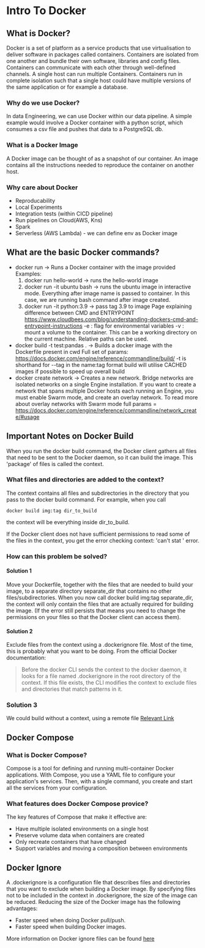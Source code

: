 # Intro To Docker

## What is Docker?
Docker is a set of platform as a service products that use virtualisation to deliver software in packages called containers.
Containers are isolated from one another and bundle their own software, libraries and config files. 
Containers can communicate with each other through well-defined channels.
A single host can run multiple Containers.
Containers run in complete isolation such that a single host could have multiple versions of the same application or for example a database.

### Why do we use Docker?
In data Engineering, we can use Docker within our data pipeline. A simple example would involve a Docker container with a python script, which consumes a csv file and pushes that data to a PostgreSQL db. 

### What is a Docker Image
A Docker image can be thought of as a snapshot of our container. An image contains all the instructions needed to reproduce the container on another host. 

### Why care about Docker
* Reproducability
* Local Experiments
* Integration tests (within CICD pipeline)
* Run pipelines on Cloud(AWS, Kns)
* Spark
* Serverless (AWS Lambda) - we can define env as Docker image

## What are the basic Docker commands?
* docker run -> Runs a Docker container with the image provided
    Examples:
    1. docker run hello-world -> runs the hello-world image
    2. docker run -it ubuntu bash -> runs the ubuntu image in interactive mode. Everything after image name is passed to container. In this case, we are running bash command after image created.
    3. docker run -it python:3.9 -> pass tag 3.9 to image
    Page explaining difference between CMD and ENTRYPOINT https://www.cloudbees.com/blog/understanding-dockers-cmd-and-entrypoint-instructions
    -e : flag for environmental variables
    -v : mount a volume to the container. This can be a working directory on the current machine. Relative paths can be used. 
* docker build -t test:pandas . -> Builds a docker image with the Dockerfile present in cwd
    Full set of params: https://docs.docker.com/engine/reference/commandline/build/
    -t is shorthand for --tag  in the name:tag format
    build will utilise CACHED images if possible to speed up overall build
* docker create network -> Creates a new network. Bridge networks are isolated networks on a single Engine installation. If you want to create a network that spans multiple Docker hosts each running an Engine, you must enable Swarm mode, and create an overlay network. To read more about overlay networks with Swarm mode 
    full params = https://docs.docker.com/engine/reference/commandline/network_create/#usage


## Important Notes on Docker Build
When you run the docker build command, the Docker client gathers all files that need to be sent to the Docker daemon, so it can build the image. This 'package' of files is called the context.

### What files and directories are added to the context?
The context contains all files and subdirectories in the directory that you pass to the docker build command. For example, when you call
```
docker build img:tag dir_to_build
```
the context will be everything inside dir_to_build.

If the Docker client does not have sufficient permissions to read some of the files in the context, you get the error checking context: 'can't stat ' <FILENAME> error.

### How can this problem be solved?

#### Solution 1
Move your Dockerfile, together with the files that are needed to build your image, to a separate directory separate_dir that contains no other files/subdirectories. When you now call docker build img:tag separate_dir, the context will only contain the files that are actually required for building the image. (If the error still persists that means you need to change the permissions on your files so that the Docker client can access them).

#### Solution 2
Exclude files from the context using a .dockerignore file. Most of the time, this is probably what you want to be doing.
From the official Docker documentation:
> Before the docker CLI sends the context to the docker daemon, it looks for a file named .dockerignore in the root directory of the context. If this file exists, the CLI modifies the context to exclude files and directories that match patterns in it.

### Solution 3
We could build without a context, using a remote file [Relevant Link](https://docs.docker.com/build/building/context/#how-to-build-without-a-context)

## Docker Compose
### What is Docker Compose?
Compose is a tool for defining and running multi-container Docker applications. With Compose, you use a YAML file to configure your application's services. Then, with a single command, you create and start all the services from your configuration.

### What features does Docker Compose provice?
The key features of Compose that make it effective are:
* Have multiple isolated environments on a single host
* Preserve volume data when containers are created
* Only recreate containers that have changed
* Support variables and moving a composition between environments

## Docker Ignore
A .dockerignore is a configuration file that describes files and directories that you want to exclude when building a Docker image.
By specifying files not to be included in the context in .dockerignore, the size of the image can be reduced. Reducing the size of the Docker image has the following advantages:
* Faster speed when doing Docker pull/push.
* Faster speed when building Docker images.

More information on Docker ignore files can be found [here](https://shisho.dev/blog/posts/how-to-use-dockerignore/)
